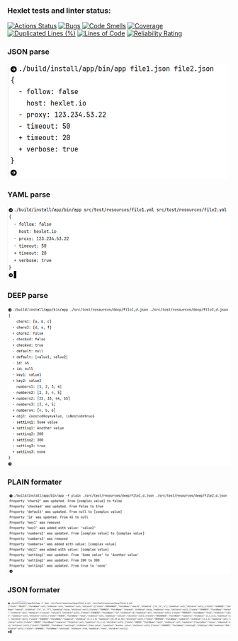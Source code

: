### Hexlet tests and linter status:
[![Actions Status](https://github.com/proskdim/java-project-71/actions/workflows/hexlet-check.yml/badge.svg)](https://github.com/proskdim/java-project-71/actions)
[![Bugs](https://sonarcloud.io/api/project_badges/measure?project=proskdim_java-project-71&metric=bugs)](https://sonarcloud.io/summary/new_code?id=proskdim_java-project-71)
[![Code Smells](https://sonarcloud.io/api/project_badges/measure?project=proskdim_java-project-71&metric=code_smells)](https://sonarcloud.io/summary/new_code?id=proskdim_java-project-71)
[![Coverage](https://sonarcloud.io/api/project_badges/measure?project=proskdim_java-project-71&metric=coverage)](https://sonarcloud.io/summary/new_code?id=proskdim_java-project-71)
[![Duplicated Lines (%)](https://sonarcloud.io/api/project_badges/measure?project=proskdim_java-project-71&metric=duplicated_lines_density)](https://sonarcloud.io/summary/new_code?id=proskdim_java-project-71)
[![Lines of Code](https://sonarcloud.io/api/project_badges/measure?project=proskdim_java-project-71&metric=ncloc)](https://sonarcloud.io/summary/new_code?id=proskdim_java-project-71)
[![Reliability Rating](https://sonarcloud.io/api/project_badges/measure?project=proskdim_java-project-71&metric=reliability_rating)](https://sonarcloud.io/summary/new_code?id=proskdim_java-project-71)
### JSON parse
[![6_step](app/docs/images/6_step.png)](app/docs/images/6_step.png)

### YAML parse
[![8_step](app/docs/images/8_step.png)](app/docs/images/8_step.png)

### DEEP parse
[![9_step](app/docs/images/9_step.png)](app/docs/images/9_step.png)

### PLAIN formater
[![10_step](app/docs/images/10_step.png)](app/docs/images/10_step.png)

### JSON formater
[![11_step](app/docs/images/11_step.png)](app/docs/images/11_step.png)
